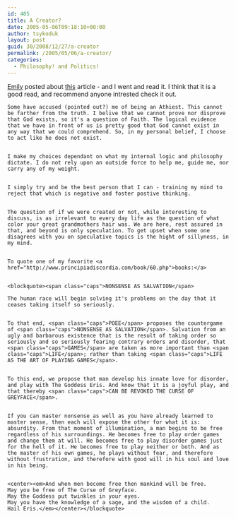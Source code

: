 ```yaml
---
id: 405
title: A Creator?
date: 2005-05-06T09:18:10+00:00
author: tsykoduk
layout: post
guid: 30/2008/12/27/a-creator
permalink: /2005/05/06/a-creator/
categories:
  - Philosophy! and Politics!
---
```

<a href="http://emilyscraziness.blogspot.com/2005/05/couple-links.html">Emily</a> posted about <a href="http://ambivablog.typepad.com/ambivablog/2005/05/god_and_science.html">this</a> article - and I went and read it. I think that it is a good read, and recommend anyone intrested check it out.


	Some have accused (pointed out?) me of being an Athiest. This cannot be farther from the truth. I belive that we cannot prove nor disprove that God exists, so it's a question of Faith. The logical evidence that we have in front of us is pretty good that God cannot exist in any way that we could comprehend. So, in my personal belief, I choose to act like he does not exist.


	I make my choices dependant on what my internal logic and philosophy dictate. I do not rely upon an outside force to help me, guide me, nor carry any of my weight.


	I simply try and be the best person that I can - training my mind to reject that which is negative and foster postive thinking.


	The question of if we were created or not, while interesting to discuss, is as irrelevant to every day life as the question of what color your great grandmothers hair was. We are here, rest assured in that, and beyond is only speculation. To get upset when some one disagrees with you on speculative topics is the hight of sillyness, in my mind.


	To quote one of my favorite <a href="http://www.principiadiscordia.com/book/60.php">books:</a>


	<blockquote><span class="caps">NONSENSE AS SALVATION</span>

	The human race will begin solving it's problems on the day that it ceases taking itself so seriously.


	To that end, <span class="caps">POEE</span> proposes the countergame of <span class="caps">NONSENSE AS SALVATION</span>. Salvation from an ugly and barbarous existence that is the result of taking order so seriously and so seriously fearing contrary orders and disorder, that <span class="caps">GAMES</span> are taken as more important than <span class="caps">LIFE</span>; rather than taking <span class="caps">LIFE AS THE ART OF PLAYING GAMES</span>.


	To this end, we propose that man develop his innate love for disorder, and play with The Goddess Eris. And know that it is a joyful play, and that thereby <span class="caps">CAN BE REVOKED THE CURSE OF GREYFACE</span>.


	If you can master nonsense as well as you have already learned to master sense, then each will expose the other for what it is: absurdity. From that moment of illumination, a man begins to be free regardless of his surroundings. He becomes free to play order games and change them at will. He becomes free to play disorder games just for the hell of it. He becomes free to play neither or both. And as the master of his own games, he plays without fear, and therefore without frustration, and therefore with good will in his soul and love in his being.


	<center><em>And when men become free then mankind will be free.
	May you be free of The Curse of Greyface.
	May the Goddess put twinkles in your eyes.
	May you have the knowledge of a sage, and the wisdom of a child.
	Hail Eris.</em></center></blockquote>